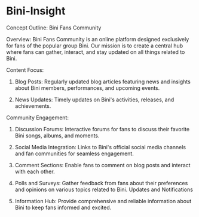 # Bini-Insight

Concept Outline: Bini Fans Community

Overview:
Bini Fans Community is an online platform designed exclusively for fans of the popular group Bini. Our mission is to create a central hub where fans can gather, interact, and stay updated on all things related to Bini.

Content Focus:

1. Blog Posts: Regularly updated blog articles featuring news and insights about Bini members, performances, and upcoming events.

2. News Updates: Timely updates on Bini's activities, releases, and achievements.

Community Engagement:

1. Discussion Forums: Interactive forums for fans to discuss their favorite Bini songs, albums, and moments.

2. Social Media Integration: Links to Bini's official social media channels and fan communities for seamless engagement.

3. Comment Sections: Enable fans to comment on blog posts and interact with each other.

4. Polls and Surveys: Gather feedback from fans about their preferences and opinions on various topics related to Bini.
Updates and Notifications

5. Information Hub: Provide comprehensive and reliable information about Bini to keep fans informed and excited.
